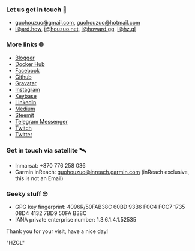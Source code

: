 ### Let us get in touch 👋
- <guohouzuo@gmail.com>, <guohouzuo@hotmail.com>
- <i@ard.how>, <i@houzuo.net>, <i@howard.gg>, <i@hz.gl>

### More links 🌐
- [Blogger](https://allstarnix.blogspot.com/)
- [Docker Hub](https://hub.docker.com/u/hzgl)
- [Facebook](https://www.facebook.com/HouzuoGuo)
- [Github](https://github.com/HouzuoGuo)
- [Gravatar](https://en.gravatar.com/howardguo)
- [Instagram](https://www.instagram.com/guo_howard)
- [Keybase](https://keybase.io/hguo)
- [LinkedIn](https://www.linkedin.com/in/howard-guo-2b1b6227)
- [Medium](https://medium.com/@hzgl)
- [Steemit](https://steemit.com/@ghz)
- [Telegram Messenger](https://t.me/howardg)
- [Twitch](https://www.twitch.tv/howardgg1)
- [Twitter](https://twitter.com/hzguo)

### Get in touch via satellite 🛰️
- Inmarsat: +870 776 258 036
- Garmin inReach: guohouzuo@inreach.garmin.com (inReach exclusive, this is not an Email)

### Geeky stuff 🤓
- GPG key fingerprint: 4096R/50FAB38C 60BD 93B6 F0C4 FCC7 1735 08D4 4132 7BD9 50FA B38C
- IANA private enterprise number: 1.3.6.1.4.1.52535

Thank you for your visit, have a nice day!

"HZGL"
